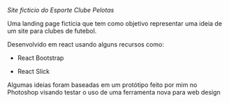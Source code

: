 *Site ficticio do Esporte Clube Pelotas*

Uma landing page ficticia que tem como objetivo representar uma ideia de um site para clubes de futebol.

Desenvolvido em react usando alguns recursos como:

- React Bootstrap

- React Slick

Algumas ideias foram baseadas em um protótipo feito por mim no Photoshop visando testar o uso de uma ferramenta nova para web design
